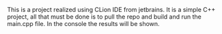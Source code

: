 This is a project realized using CLion IDE from jetbrains. It is a simple C++ project, all that must be done is to pull the repo and build and run the main.cpp file. In the console the results will be shown.

